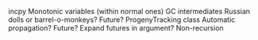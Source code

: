 incpy
Monotonic variables (within normal ones)
GC intermediates
Russian dolls or barrel-o-monkeys?
	Future?
ProgenyTracking class
	Automatic propagation?
	Future?
		Expand futures in argument?
		Non-recursion
